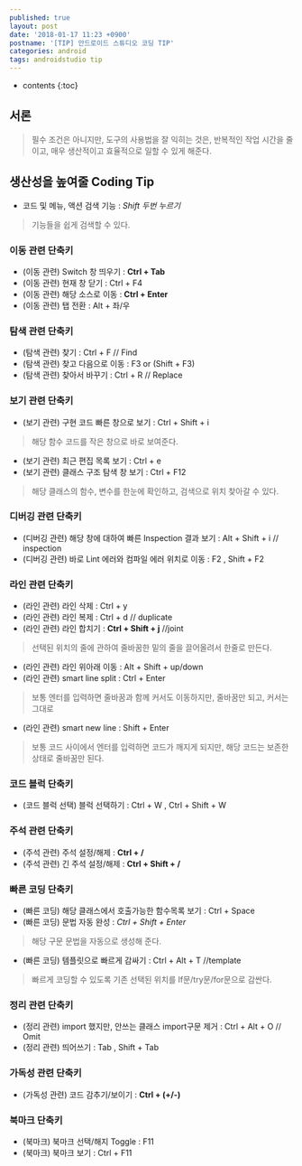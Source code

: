 ```yaml
---
published: true
layout: post
date: '2018-01-17 11:23 +0900'
postname: '[TIP] 안드로이드 스튜디오 코딩 TIP'
categories: android
tags: androidstudio tip
---
```

* contents
{:toc}

## 서론	

> 필수 조건은 아니지만, 도구의 사용법을 잘 익히는 것은, 반복적인 작업 시간을 줄이고, 매우 생산적이고 효율적으로 일할 수 있게 해준다. 

## 생산성을 높여줄 Coding Tip

- 코드 및 메뉴, 액션 검색 기능 : *Shift 두번 누르기*

> 기능들을 쉽게 검색할 수 있다.

### 이동 관련 단축키

- (이동 관련) Switch 창 띄우기 : **Ctrl + Tab**
- (이동 관련) 현재 창 닫기 : Ctrl + F4
- (이동 관련) 해당 소스로 이동 : **Ctrl + Enter**
- (이동 관련) 탭 전환 : Alt + 좌/우

### 탐색 관련 단축키
- (탐색 관련) 찾기 : Ctrl + F // Find
- (탐색 관련) 찾고 다음으로 이동 : F3 or (Shift + F3)
- (탐색 관련) 찾아서 바꾸기 : Ctrl + R // Replace

### 보기 관련 단축키
- (보기 관련) 구현 코드 빠른 창으로 보기 : Ctrl + Shift + i
> 해당 함수 코드를 작은 창으로 바로 보여준다.
- (보기 관련) 최근 편집 목록 보기 : Ctrl + e
- (보기 관련) 클래스 구조 탐색 창 보기 : Ctrl + F12
> 해당 클래스의 함수, 변수를 한눈에 확인하고, 검색으로 위치 찾아갈 수 있다.

### 디버깅 관련 단축키
- (디버깅 관련) 해당 창에 대하여 빠른 Inspection 결과 보기 : Alt + Shift + i // inspection
- (디버깅 관련) 바로 Lint 에러와 컴파일 에러 위치로 이동 : F2 , Shift + F2

### 라인 관련 단축키
- (라인 관련) 라인 삭제 : Ctrl + y   
- (라인 관련) 라인 복제 : Ctrl + d  // duplicate
- (라인 관련) 라인 합치기 : **Ctrl + Shift + j** //joint
> 선택된 위치의 줄에 관하여 줄바꿈한 밑의 줄을 끌어올려서 한줄로 만든다.
- (라인 관련) 라인 위아래 이동 : Alt + Shift + up/down
- (라인 관련) smart line split : Ctrl + Enter
> 보통 엔터를 입력하면 줄바꿈과 함께 커서도 이동하지만, 줄바꿈만 되고, 커서는 그대로
- (라인 관련) smart new line : Shift + Enter
> 보통 코드 사이에서 엔터를 입력하면 코드가 깨지게 되지만, 해당 코드는 보존한 상태로 줄바꿈만 된다. 

### 코드 블럭 단축키
- (코드 블럭 선택) 블럭 선택하기 : Ctrl + W , Ctrl + Shift + W

### 주석 관련 단축키
- (주석 관련) 주석 설정/해제 : **Ctrl + /**
- (주석 관련) 긴 주석 설정/해제 : **Ctrl + Shift + /**

### 빠른 코딩 단축키
- (빠른 코딩) 해당 클래스에서 호출가능한 함수목록 보기 : Ctrl + Space
- (빠른 코딩) 문법 자동 완성 : *Ctrl + Shift + Enter*
> 해당 구문 문법을 자동으로 생성해 준다.
- (빠른 코딩) 템플릿으로 빠르게 감싸기 : Ctrl + Alt + T //template
> 빠르게 코딩할 수 있도록 기존 선택된 위치를 If문/try문/for문으로 감싼다.

### 정리 관련 단축키
- (정리 관련) import 했지만, 안쓰는 클래스 import구문 제거 : Ctrl + Alt + O // Omit 
- (정리 관련) 띄어쓰기 : Tab , Shift + Tab

### 가독성 관련 단축키
- (가독성 관련) 코드 감추기/보이기 : **Ctrl + (+/-)**

### 북마크 단축키
- (북마크) 북마크 선택/해지 Toggle : F11
- (북마크) 북마크 보기 : Ctrl + F11
